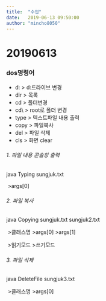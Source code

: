 ```yaml
---
title:  "수업"
date:   2019-06-13 09:50:00
author: "mincho8050"
---
```


# 20190613





### dos명령어

- d: > d:드라이브 변경
- dir >  목록
- cd > 폴더변경
- cd\ > root로 폴더 변경
- type > 텍스트파일 내용 출력
- copy > 파일복사 
- del > 파일 삭제
- cls > 화면 clear







###### 1. 파일 내용 콘솔창 출력

java Typing sungjuk.txt

​					 >args[0]

###### 2. 파일 복사

java Copying 	sungjuk.txt	sungjuk2.txt

​		>클래스명	>args[0]	>args[1]

​							>읽기모드	>쓰기모드

###### 3. 파일 삭제

java DeleteFile	sungjuk3.txt

​		>클래스명	>args[0]





